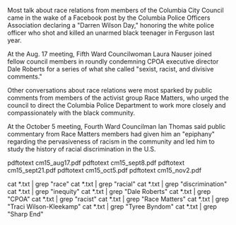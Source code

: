 Most talk about race relations from members of the  Columbia City Council  came in the wake of a Facebook post by the Columbia Police Officers Association declaring a "Darren Wilson Day," honoring the white police officer who shot and killed an unarmed black teenager in Ferguson last year. 

At the Aug. 17 meeting, Fifth Ward Councilwoman Laura Nauser joined fellow council members in roundly condemning CPOA executive director Dale Roberts for a series of what she called "sexist, racist, and divisive comments." 

Other conversations about race relations were most sparked by public comments from members of the activist group Race Matters, who urged the council to direct the Columbia Police Department to work more closely and compassionately with the black community.

At the October 5 meeting, Fourth Ward Councilman Ian Thomas said public commentary from Race Matters members had given him an "epiphany" regarding the pervasiveness of racism in the community  and led him to study the history of racial discrimination in the U.S.

pdftotext cm15_aug17.pdf
pdftotext cm15_sept8.pdf
pdftotext cm15_sept21.pdf
pdftotext cm15_oct5.pdf
pdftotext cm15_nov2.pdf

cat *.txt | grep "race"
cat *.txt | grep "racial"
cat *.txt | grep "discrimination"
cat *.txt | grep "inequity"
cat *.txt | grep "Dale Roberts"
cat *.txt | grep "CPOA"
cat *.txt | grep "racist"
cat *.txt | grep "Race Matters"
cat *.txt | grep "Traci Wilson-Kleekamp"
cat *.txt | grep "Tyree Byndom"
cat *.txt | grep "Sharp End"




